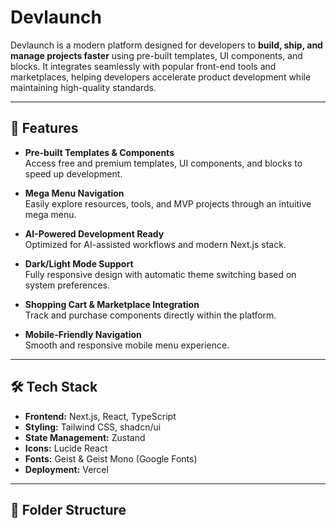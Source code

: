 # Devlaunch

Devlaunch is a modern platform designed for developers to **build, ship, and manage projects faster** using pre-built templates, UI components, and blocks. It integrates seamlessly with popular front-end tools and marketplaces, helping developers accelerate product development while maintaining high-quality standards.

---

## 🚀 Features

- **Pre-built Templates & Components**  
  Access free and premium templates, UI components, and blocks to speed up development.

- **Mega Menu Navigation**  
  Easily explore resources, tools, and MVP projects through an intuitive mega menu.

- **AI-Powered Development Ready**  
  Optimized for AI-assisted workflows and modern Next.js stack.

- **Dark/Light Mode Support**  
  Fully responsive design with automatic theme switching based on system preferences.

- **Shopping Cart & Marketplace Integration**  
  Track and purchase components directly within the platform.

- **Mobile-Friendly Navigation**  
  Smooth and responsive mobile menu experience.

---

## 🛠 Tech Stack

- **Frontend:** Next.js, React, TypeScript  
- **Styling:** Tailwind CSS, shadcn/ui  
- **State Management:** Zustand  
- **Icons:** Lucide React  
- **Fonts:** Geist & Geist Mono (Google Fonts)  
- **Deployment:** Vercel  

---

## 📂 Folder Structure

